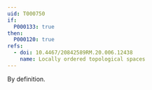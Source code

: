 ```yaml
---
uid: T000750
if:
  P000133: true
then:
  P000120: true
refs:
  - doi: 10.4467/20842589RM.20.006.12438
    name: Locally ordered topological spaces
---
```


By definition.

